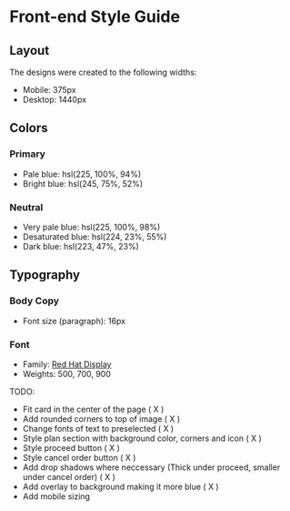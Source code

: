 # Front-end Style Guide

## Layout

The designs were created to the following widths:

- Mobile: 375px
- Desktop: 1440px

## Colors

### Primary

- Pale blue: hsl(225, 100%, 94%)
- Bright blue: hsl(245, 75%, 52%)

### Neutral

- Very pale blue: hsl(225, 100%, 98%)
- Desaturated blue: hsl(224, 23%, 55%)
- Dark blue: hsl(223, 47%, 23%)

## Typography

### Body Copy

- Font size (paragraph): 16px

### Font

- Family: [Red Hat Display](https://fonts.google.com/specimen/Red+Hat+Display)
- Weights: 500, 700, 900

TODO:

- Fit card in the center of the page ( X )
- Add rounded corners to top of image ( X )
- Change fonts of text to preselected ( X )
- Style plan section with background color, corners and icon ( X )
- Style proceed button ( X )
- Style cancel order button ( X )
- Add drop shadows where neccessary (Thick under proceed, smaller under cancel order) ( X )
- Add overlay to background making it more blue ( X )
- Add mobile sizing
